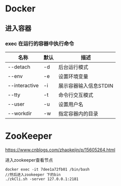 # Docker 

## 进入容器

### exec 在运行的容器中执行命令


|   名称   |   默认   |   描述   |
| ---- | ---- | ---- |
|   --detach   |   -d   |  后台运行模式    |
|    --env  |   -e   |   设置环境变量   |
|  --interactive    |   -i   |  展示容器输入信息STDIN    |
|   --tty   |    -t  |   命令行交互模式   |
|   --user   |  -u    |  设置用户名    |
|    --workdir  |   -w   |   指定容器内的目录   |


# ZooKeeper

https://www.cnblogs.com/zhaokejin/p/15605264.html

进入zookeeper查看节点
~~~
docker exec -it 7dee1a72fb01 /bin/bash
//然后进入zookeeper 下的bin
./zkCli.sh -server 127.0.0.1:2181
~~~